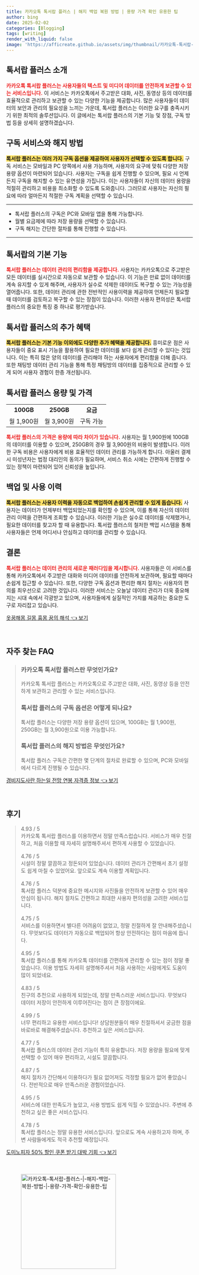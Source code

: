 ```yaml
---
title: 카카오톡 톡서랍 플러스 | 해지 백업 복원 방법 | 용량 가격 확인 유용한 팁
author: bing
date: 2025-02-02
categories: [Blogging]
tags: [writing]
render_with_liquid: false
image: 'https://afficreate.github.io/assets/img/thumbnail/카카오톡-톡서랍-플러스-|-해지-백업-복원-방법-|-용량-가격-확인-유용한-팁.webp'
---
```



<h2 id='톡서랍 플러스 소개'>톡서랍 플러스 소개</h2>

<p><b><span style="color: #ee2323;">카카오톡 톡서랍 플러스는 사용자들의 텍스트 및 미디어 데이터를 안전하게 보관할 수 있는 서비스입니다.</span></b> 이 서비스는 카카오톡에서 주고받은 대화, 사진, 동영상 등의 데이터를 효율적으로 관리하고 보관할 수 있는 다양한 기능을 제공합니다. 많은 사용자들이 데이터의 보안과 관리의 필요성을 느끼는 가운데, 톡서랍 플러스는 이러한 요구를 충족시키기 위한 최적의 솔루션입니다. 이 글에서는 톡서랍 플러스의 기본 기능 및 장점, 구독 방법 등을 상세히 설명하겠습니다.</p>

<h2 id='구독 서비스와 해지 방법'>구독 서비스와 해지 방법</h2>

<p><b><span style="background-color: #ffe066;">톡서랍 플러스는 여러 가지 구독 옵션을 제공하여 사용자가 선택할 수 있도록 합니다.</span></b> 구독 서비스는 모바일과 PC 양쪽에서 사용 가능하며, 사용자의 요구에 맞춰 다양한 저장 용량 옵션이 마련되어 있습니다. 사용자는 구독을 쉽게 진행할 수 있으며, 필요 시 언제든지 구독을 해지할 수 있는 유연성을 가집니다. 이는 사용자들이 자신의 데이터 용량을 적절히 관리하고 비용을 최소화할 수 있도록 도와줍니다. 그러므로 사용자는 자신의 필요에 따라 얼마든지 적절한 구독 계획을 선택할 수 있습니다.</p>

<hr />

<ul>
    <li>톡서랍 플러스의 구독은 PC와 모바일 앱을 통해 가능합니다.</li>
    <li>월별 요금제에 따라 저장 용량을 선택할 수 있습니다.</li>
    <li>구독 해지는 간단한 절차를 통해 진행할 수 있습니다.</li>
</ul>

<hr />

<h2 id='톡서랍의 기본 기능'>톡서랍의 기본 기능</h2>

<p><b><span style="color: #ee2323;">톡서랍 플러스는 데이터 관리의 편리함을 제공합니다.</span></b> 사용자는 카카오톡으로 주고받은 모든 데이터를 실시간으로 자동으로 보관할 수 있습니다. 이 기능은 만료 없이 데이터를 계속 유지할 수 있게 해주며, 사용자가 실수로 삭제한 데이터도 복구할 수 있는 가능성을 열어줍니다. 또한, 데이터 관리에 관한 전반적인 사용이력을 제공하여 언제든지 필요할 때 데이터를 검토하고 복구할 수 있는 장점이 있습니다. 이러한 사용자 편의성은 톡서랍 플러스의 중요한 특징 중 하나로 평가받습니다.</p>

<h2 id='톡서랍 플러스의 추가 혜택'>톡서랍 플러스의 추가 혜택</h2>

<p><b><span style="background-color: #ffe066;">톡서랍 플러스는 기본 기능 이외에도 다양한 추가 혜택을 제공합니다.</span></b> 흥미로운 점은 사용자들이 중요 표시 기능을 활용하여 필요한 데이터를 보다 쉽게 관리할 수 있다는 것입니다. 이는 특히 많은 양의 데이터를 관리해야 하는 사용자에게 편리함을 더해 줍니다. 또한 채팅방 데이터 관리 기능을 통해 특정 채팅방의 데이터를 집중적으로 관리할 수 있게 되어 사용자 경험이 한층 개선됩니다.</p>

<h2 id='톡서랍 플러스 용량 및 가격'>톡서랍 플러스 용량 및 가격</h2>

<table>
    <tr>
        <td style="text-align: center; height: 17px;"><b>100GB</b></td>
        <td style="text-align: center; height: 17px;"><b>250GB</b></td>
        <td style="text-align: center; height: 17px;"><b>요금</b></td>
    </tr>
    <tr>
        <td style="text-align: center; height: 17px;">월 1,900원</td>
        <td style="text-align: center; height: 17px;">월 3,900원</td>
        <td style="text-align: center; height: 17px;">구독 가능</td>
    </tr>
</table>

<p><b><span style="color: #ee2323;">톡서랍 플러스의 가격은 용량에 따라 차이가 있습니다.</span></b> 사용자는 월 1,900원에 100GB의 데이터를 이용할 수 있으며, 250GB의 경우 월 3,900원의 비용이 발생합니다. 이러한 구독 비용은 사용자에게 비용 효율적인 데이터 관리를 가능하게 합니다. 아울러 결제 시 미성년자는 법정 대리인의 동의가 필요하며, 서비스 취소 시에는 간편하게 진행할 수 있는 정책이 마련되어 있어 신뢰성을 높입니다.</p>

<h2 id='백업 및 사용 이력'>백업 및 사용 이력</h2>

<p><b><span style="background-color: #ffe066;">톡서랍 플러스는 사용자 이력을 자동으로 백업하여 손쉽게 관리할 수 있게 돕습니다.</span></b> 사용자는 데이터가 언제부터 백업되었는지를 확인할 수 있으며, 이를 통해 자신의 데이터 관리 이력을 간편하게 조회할 수 있습니다. 이러한 기능은 실수로 데이터를 삭제했거나, 필요한 데이터를 찾고자 할 때 유용합니다. 톡서랍 플러스의 철저한 백업 시스템을 통해 사용자들은 언제 어디서나 안심하고 데이터를 관리할 수 있습니다.</p>

<h2 id='결론'>결론</h2>

<p><b><span style="color: #ee2323;">톡서랍 플러스는 데이터 관리의 새로운 패러다임을 제시합니다.</span></b> 사용자들은 이 서비스를 통해 카카오톡에서 주고받은 대화와 미디어 데이터를 안전하게 보관하며, 필요할 때마다 손쉽게 접근할 수 있습니다. 또한, 다양한 구독 옵션과 편리한 해지 절차는 사용자의 편의를 최우선으로 고려한 것입니다. 이러한 서비스는 오늘날 데이터 관리가 더욱 중요해지는 시대 속에서 각광받고 있으며, 사용자들에게 실질적인 가치를 제공하는 중요한 도구로 자리잡고 있습니다.</p>


<p><a class="click-button" title="옷꿈해몽 길몽 흉몽 꿈의 해석" href="https://afficreate.github.io/posts/%EC%98%B7%EA%BF%88%ED%95%B4%EB%AA%BD-%EA%B8%B8%EB%AA%BD-%ED%9D%89%EB%AA%BD-%EA%BF%88%EC%9D%98-%ED%95%B4%EC%84%9D/" rel="dofollow">옷꿈해몽 길몽 흉몽 꿈의 해석 👈 보기</a></p><br>
<h2 id='자주_찾는_FAQ'>자주 찾는 FAQ</h2>
<div itemscope="" itemtype="https://schema.org/FAQPage"> 
<blockquote> 
<div itemscope="" itemprop="mainEntity" itemtype="https://schema.org/Question"> 
<h3 itemprop="name">카카오톡 톡서랍 플러스란 무엇인가요?</h3> 
<div itemscope="" itemprop="acceptedAnswer" itemtype="https://schema.org/Answer"> 
<span itemprop="text"> 
<p>카카오톡 톡서랍 플러스는 카카오톡으로 주고받은 대화, 사진, 동영상 등을 안전하게 보관하고 관리할 수 있는 서비스입니다.</p> 
</span> 
</div> 
</div> 

<div itemscope="" itemprop="mainEntity" itemtype="https://schema.org/Question"> 
<h3 itemprop="name">톡서랍 플러스의 구독 옵션은 어떻게 되나요?</h3> 
<div itemscope="" itemprop="acceptedAnswer" itemtype="https://schema.org/Answer"> 
<span itemprop="text"> 
<p>톡서랍 플러스는 다양한 저장 용량 옵션이 있으며, 100GB는 월 1,900원, 250GB는 월 3,900원으로 이용 가능합니다.</p> 
</span> 
</div> 
</div> 

<div itemscope="" itemprop="mainEntity" itemtype="https://schema.org/Question"> 
<h3 itemprop="name">톡서랍 플러스의 해지 방법은 무엇인가요?</h3> 
<div itemscope="" itemprop="acceptedAnswer" itemtype="https://schema.org/Answer"> 
<span itemprop="text"> 
<p>톡서랍 플러스 구독은 간편한 몇 단계의 절차로 완료할 수 있으며, PC와 모바일에서 다르게 진행될 수 있습니다.</p> 
</span> 
</div> 
</div> 
</blockquote> 
</div>
<p><a class="click-button" title="경비지도사란 하는일 전망 연봉 자격증 정보" href="https://afficreate.github.io/posts/%EA%B2%BD%EB%B9%84%EC%A7%80%EB%8F%84%EC%82%AC%EB%9E%80-%ED%95%98%EB%8A%94%EC%9D%BC-%EC%A0%84%EB%A7%9D-%EC%97%B0%EB%B4%89-%EC%9E%90%EA%B2%A9%EC%A6%9D-%EC%A0%95%EB%B3%B4/" rel="dofollow">경비지도사란 하는일 전망 연봉 자격증 정보 👈 보기</a></p><br>
<h2 id='후기'>후기</h2>
<div itemscope itemtype="https://schema.org/Product">
  <blockquote>
  <div itemprop="review" itemscope itemtype="https://schema.org/Review">
      <div itemprop="reviewRating" itemscope itemtype="https://schema.org/Rating"> <span itemprop="ratingValue">4.93</span> / <span itemprop="bestRating">5</span> </div>
      <span itemprop="reviewBody">카카오톡 톡서랍 플러스를 이용하면서 정말 만족스럽습니다. 서비스가 매우 친절하고, 처음 이용할 때 자세히 설명해주셔서 편하게 사용할 수 있었습니다.</span>
  </div>
  <br>
  <div itemprop="review" itemscope itemtype="https://schema.org/Review">
      <div itemprop="reviewRating" itemscope itemtype="https://schema.org/Rating"> <span itemprop="ratingValue">4.76</span> / <span itemprop="bestRating">5</span> </div>
      <span itemprop="reviewBody">시설이 정말 깔끔하고 정돈되어 있었습니다. 데이터 관리가 간편해서 초기 설정도 쉽게 마칠 수 있었어요. 앞으로도 계속 이용할 계획입니다.</span>
  </div>
  <br>
  <div itemprop="review" itemscope itemtype="https://schema.org/Review">
      <div itemprop="reviewRating" itemscope itemtype="https://schema.org/Rating"> <span itemprop="ratingValue">4.76</span> / <span itemprop="bestRating">5</span> </div>
      <span itemprop="reviewBody">톡서랍 플러스 덕분에 중요한 메시지와 사진들을 안전하게 보관할 수 있어 매우 안심이 됩니다. 해지 절차도 간편하고 최대한 사용자 편의성을 고려한 서비스입니다.</span>
  </div>
  <br>
  <div itemprop="review" itemscope itemtype="https://schema.org/Review">
      <div itemprop="reviewRating" itemscope itemtype="https://schema.org/Rating"> <span itemprop="ratingValue">4.75</span> / <span itemprop="bestRating">5</span> </div>
      <span itemprop="reviewBody">서비스를 이용하면서 별다른 어려움이 없었고, 정말 친절하게 잘 안내해주셨습니다. 무엇보다도 데이터가 자동으로 백업되어 항상 안전하다는 점이 마음에 듭니다.</span>
  </div>
  <br>
  <div itemprop="review" itemscope itemtype="https://schema.org/Review">
      <div itemprop="reviewRating" itemscope itemtype="https://schema.org/Rating"> <span itemprop="ratingValue">4.95</span> / <span itemprop="bestRating">5</span> </div>
      <span itemprop="reviewBody">톡서랍 플러스를 통해 카카오톡 데이터를 간편하게 관리할 수 있는 점이 정말 좋았습니다. 이용 방법도 자세히 설명해주셔서 처음 사용하는 사람에게도 도움이 많이 되었네요.</span>
  </div>
  <br>
  <div itemprop="review" itemscope itemtype="https://schema.org/Review">
      <div itemprop="reviewRating" itemscope itemtype="https://schema.org/Rating"> <span itemprop="ratingValue">4.83</span> / <span itemprop="bestRating">5</span> </div>
      <span itemprop="reviewBody">친구의 추천으로 사용하게 되었는데, 정말 만족스러운 서비스입니다. 무엇보다 데이터 저장이 안전하게 이루어진다는 점이 큰 장점이에요.</span>
  </div>
  <br>
  <div itemprop="review" itemscope itemtype="https://schema.org/Review">
      <div itemprop="reviewRating" itemscope itemtype="https://schema.org/Rating"> <span itemprop="ratingValue">4.99</span> / <span itemprop="bestRating">5</span> </div>
      <span itemprop="reviewBody">너무 편리하고 유용한 서비스입니다! 상담원분들이 매우 친절하셔서 궁금한 점을 바로바로 해결해주셨습니다. 추천하고 싶은 서비스입니다.</span>
  </div>
  <br>
  <div itemprop="review" itemscope itemtype="https://schema.org/Review">
      <div itemprop="reviewRating" itemscope itemtype="https://schema.org/Rating"> <span itemprop="ratingValue">4.77</span> / <span itemprop="bestRating">5</span> </div>
      <span itemprop="reviewBody">톡서랍 플러스의 데이터 관리 기능이 특히 유용합니다. 저장 용량을 필요에 맞게 선택할 수 있어 매우 편리하고, 시설도 깔끔합니다.</span>
  </div>
  <br>
  <div itemprop="review" itemscope itemtype="https://schema.org/Review">
      <div itemprop="reviewRating" itemscope itemtype="https://schema.org/Rating"> <span itemprop="ratingValue">4.87</span> / <span itemprop="bestRating">5</span> </div>
      <span itemprop="reviewBody">해지 절차가 간단해서 이용하다가 필요 없어져도 걱정할 필요가 없어 좋았습니다. 전반적으로 매우 만족스러운 경험이었습니다.</span>
  </div>
  <br>
  <div itemprop="review" itemscope itemtype="https://schema.org/Review">
      <div itemprop="reviewRating" itemscope itemtype="https://schema.org/Rating"> <span itemprop="ratingValue">4.95</span> / <span itemprop="bestRating">5</span> </div>
      <span itemprop="reviewBody">서비스에 대한 만족도가 높았고, 사용 방법도 쉽게 익힐 수 있었습니다. 주변에 추천하고 싶은 좋은 서비스입니다.</span>
  </div>
  <br>
  <div itemprop="review" itemscope itemtype="https://schema.org/Review">
      <div itemprop="reviewRating" itemscope itemtype="https://schema.org/Rating"> <span itemprop="ratingValue">4.78</span> / <span itemprop="bestRating">5</span> </div>
      <span itemprop="reviewBody">톡서랍 플러스는 정말 유용한 서비스입니다. 앞으로도 계속 사용하고자 하며, 주변 사람들에게도 적극 추천할 예정입니다.</span>
  </div>
  </blockquote>
</div>
<p><a class="click-button" title="도미노피자 50% 할인 쿠폰 받기 대박 기회" href="https://afficreate.github.io/posts/%EB%8F%84%EB%AF%B8%EB%85%B8%ED%94%BC%EC%9E%90-50-%ED%95%A0%EC%9D%B8-%EC%BF%A0%ED%8F%B0-%EB%B0%9B%EA%B8%B0-%EB%8C%80%EB%B0%95-%EA%B8%B0%ED%9A%8C/" rel="dofollow">도미노피자 50% 할인 쿠폰 받기 대박 기회 👈 보기</a></p><br>
<figure class="image"><img src="https://afficreate.github.io/assets/img/thumbnail/카카오톡-톡서랍-플러스-|-해지-백업-복원-방법-|-용량-가격-확인-유용한-팁.webp" alt="카카오톡-톡서랍-플러스-|-해지-백업-복원-방법-|-용량-가격-확인-유용한-팁" width="256" height="256"></figure>